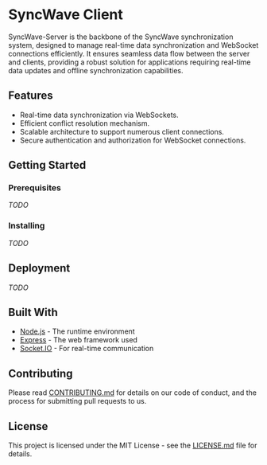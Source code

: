 # SyncWave Client

SyncWave-Server is the backbone of the SyncWave synchronization system, designed to manage real-time data synchronization and WebSocket connections efficiently. It ensures seamless data flow between the server and clients, providing a robust solution for applications requiring real-time data updates and offline synchronization capabilities.

## Features

- Real-time data synchronization via WebSockets.
- Efficient conflict resolution mechanism.
- Scalable architecture to support numerous client connections.
- Secure authentication and authorization for WebSocket connections.

## Getting Started

### Prerequisites

*TODO*

### Installing

*TODO*

## Deployment

*TODO*

## Built With

* [Node.js](https://nodejs.org/) - The runtime environment
* [Express](https://expressjs.com/) - The web framework used
* [Socket.IO](https://socket.io/) - For real-time communication

## Contributing

Please read [CONTRIBUTING.md](LINK_TO_YOUR_CONTRIBUTING_GUIDELINES) for details on our code of conduct, and the process for submitting pull requests to us.

## License

This project is licensed under the MIT License - see the [LICENSE.md](LICENSE.md) file for details.
